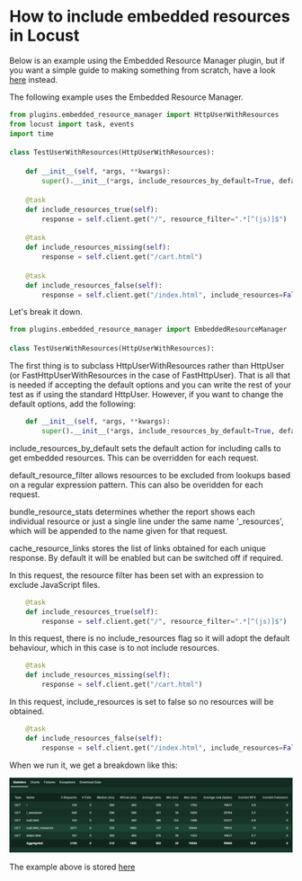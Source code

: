 # How to include embedded resources in Locust

Below is an example using the Embedded Resource Manager plugin, but if you want a simple guide to making something from scratch, have a look [here](./manual_example.md) instead.

The following example uses the Embedded Resource Manager.

```python
from plugins.embedded_resource_manager import HttpUserWithResources
from locust import task, events
import time

class TestUserWithResources(HttpUserWithResources):

    def __init__(self, *args, **kwargs):
        super().__init__(*args, include_resources_by_default=True, default_resource_filter=".*", bundle_resource_stats=True, cache_resource_links=False)

    @task
    def include_resources_true(self):
        response = self.client.get("/", resource_filter=".*[^(js)]$")

    @task
    def include_resources_missing(self):
        response = self.client.get("/cart.html")

    @task
    def include_resources_false(self):
        response = self.client.get("/index.html", include_resources=False)
```

Let's break it down.

```python
from plugins.embedded_resource_manager import EmbeddedResourceManager

class TestUserWithResources(HttpUserWithResources):

```

The first thing is to subclass HttpUserWithResources rather than HttpUser (or FastHttpUserWithResources in the case of FastHttpUser).
That is all that is needed if accepting the default options and you can write the rest of your test as if using the standard HttpUser.
However, if you want to change the default options, add the following:

```python
    def __init__(self, *args, **kwargs):
        super().__init__(*args, include_resources_by_default=True, default_resource_filter=".*", bundle_resource_stats=True, cache_resource_links=False)
```
include_resources_by_default sets the default action for including calls to get embedded resources. This can be overridden for each request.

default_resource_filter allows resources to be excluded from lookups based on a regular expression pattern. This can also be overidden for each request.

bundle_resource_stats determines whether the report shows each individual resource or just a single line under the same name '_resources', which will be appended to the name given for that request.

cache_resource_links stores the list of links obtained for each unique response. By default it will be enabled but can be switched off if required.

In this request, the resource filter has been set with an expression to exclude JavaScript files.
```python
    @task
    def include_resources_true(self):
        response = self.client.get("/", resource_filter=".*[^(js)]$")
```

In this request, there is no include_resources flag so it will adopt the default behaviour, which in this case is to not include resources.
```python
    @task
    def include_resources_missing(self):
        response = self.client.get("/cart.html")
```

In this request, include_resources is set to false so no resources will be obtained.
```python
    @task
    def include_resources_false(self):
        response = self.client.get("/index.html", include_resources=False)
```
When we run it, we get a breakdown like this:

![Locust Dashboard](./resources/erm_locust_dashboard.png "Locust Dashboard")

The example above is stored [here](./examples/EmbeddedResourceManager_example.py)
